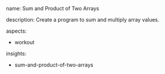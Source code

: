 name: Sum and Product of Two Arrays

description: Create a program to sum and multiply array  values.

aspects:
  - workout

insights:
  - sum-and-product-of-two-arrays
